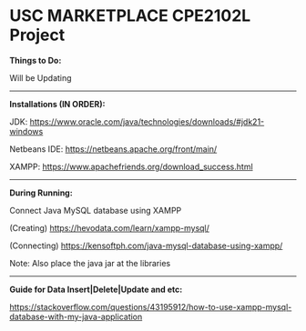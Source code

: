 # USC MARKETPLACE CPE2102L Project
**Things to Do:**

Will be Updating

----------------------------------

**Installations (IN ORDER):**

JDK:
https://www.oracle.com/java/technologies/downloads/#jdk21-windows

Netbeans IDE:
https://netbeans.apache.org/front/main/

XAMPP:
https://www.apachefriends.org/download_success.html

-------------------------------------------

**During Running:**

Connect Java MySQL database using XAMPP

(Creating)
https://hevodata.com/learn/xampp-mysql/

(Connecting)
https://kensoftph.com/java-mysql-database-using-xampp/ 

Note: Also place the java jar at the libraries

----------------------------------------------

**Guide for Data Insert|Delete|Update and etc:**

https://stackoverflow.com/questions/43195912/how-to-use-xampp-mysql-database-with-my-java-application


